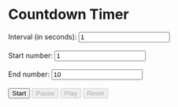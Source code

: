 <!DOCTYPE html>
<html>
  <head>
    <title>Countdown Timer</title>
  </head>
  <body>
    <h1>Countdown Timer</h1>
    <label for="interval">Interval (in seconds):</label>
    <input type="number" id="interval" min="1" value="1">
    <br><br>
    <label for="start">Start number:</label>
    <input type="number" id="start" min="1" value="1">
    <br><br>
    <label for="end">End number:</label>
    <input type="number" id="end" min="1" value="10">
    <br><br>
    <button id="startButton">Start</button>
    <button id="pauseButton" disabled>Pause</button>
    <button id="playButton" disabled>Play</button>
    <button id="resetButton" disabled>Reset</button>
    <br><br>
    <div id="countdown"></div>
    <script>
      window.onload = function() {
        const startButton = document.getElementById('startButton');
        const pauseButton = document.getElementById('pauseButton');
        const playButton = document.getElementById('playButton');
        const resetButton = document.getElementById('resetButton');
        const countdownDisplay = document.getElementById('countdown');
        const intervalInput = document.getElementById('interval');
        const startInput = document.getElementById('start');
        const endInput = document.getElementById('end');

        let intervalId;
        let remainingTime;
        let intervalDuration = 1000;
        let currentNumber = startInput.value;
        let endNumber = endInput.value;
        
        function startCountdown() {
          intervalDuration = intervalInput.value * 1000;
          countdownDisplay.innerText = currentNumber;
          intervalId = setInterval(function() {
            currentNumber++;
            countdownDisplay.innerText = currentNumber;
            if (currentNumber >= endNumber) {
              clearInterval(intervalId);
              startButton.disabled = false;
              pauseButton.disabled = true;
              playButton.disabled = true;
              resetButton.disabled = false;
            }
          }, intervalDuration);
          startButton.disabled = true;
          pauseButton.disabled = false;
          playButton.disabled = true;
          resetButton.disabled = true;
        }

        function pauseCountdown() {
          clearInterval(intervalId);
          remainingTime = endNumber - currentNumber;
          startButton.disabled = true;
          pauseButton.disabled = true;
          playButton.disabled = false;
          resetButton.disabled = false;
        }

        function playCountdown() {
          intervalDuration = intervalInput.value * 1000;
          endNumber = currentNumber + remainingTime;
          intervalId = setInterval(function() {
            currentNumber++;
            countdownDisplay.innerText = currentNumber;
            if (currentNumber >= endNumber) {
              clearInterval(intervalId);
              startButton.disabled = false;
              pauseButton.disabled = true;
              playButton.disabled = true;
              resetButton.disabled = false;
            }
          }, intervalDuration);
          startButton.disabled = true;
          pauseButton.disabled = false;
          playButton.disabled = true;
          resetButton.disabled = true;
        }

       function resetCountdown() {
  clearInterval(intervalId);
  remainingTime = undefined;
  countdownDisplay.innerText = '';
  startInput.disabled = false;
  endInput.disabled = false;
  startButton.disabled = false;
  pauseButton.disabled = true;
  resetButton.disabled = true;
  countdownDisplay.innerText = startInput.value;
}
